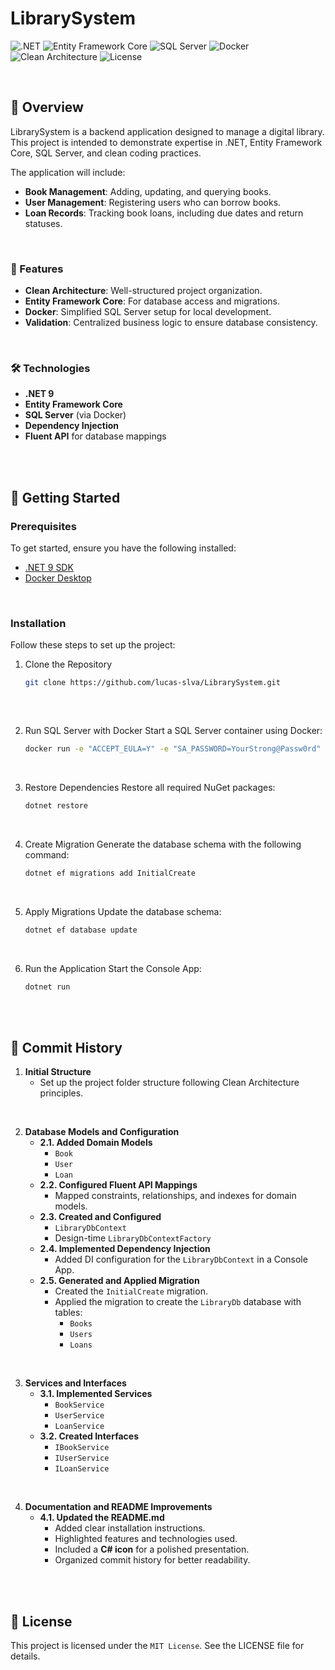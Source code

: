 <a id="readme-top"></a>
# LibrarySystem
![.NET](https://img.shields.io/badge/.NET-9.0-blue?style=flat-square&logo=dotnet)
![Entity Framework Core](https://img.shields.io/badge/Entity%20Framework%20Core-9.0-00599C?style=flat-square&logo=nuget)
![SQL Server](https://img.shields.io/badge/SQL%20Server-Latest-red?style=flat-square&logo=microsoftsqlserver)
![Docker](https://img.shields.io/badge/Docker-Container-blue?style=flat-square&logo=docker)
![Clean Architecture](https://img.shields.io/badge/Clean%20Architecture-Pattern-brightgreen?style=flat-square)
![License](https://img.shields.io/github/license/lucas-slva/LibrarySystem?style=flat-square)

&nbsp;

## 📖 Overview
LibrarySystem is a backend application designed to manage a digital library. This project is intended to demonstrate expertise in .NET, Entity Framework Core, SQL Server, and clean coding practices.

The application will include:
* **Book Management**: Adding, updating, and querying books.
* **User Management**: Registering users who can borrow books.
* **Loan Records**: Tracking book loans, including due dates and return statuses.

&nbsp;

### 🚀 Features

- **Clean Architecture**: Well-structured project organization.
- **Entity Framework Core**: For database access and migrations.
- **Docker**: Simplified SQL Server setup for local development.
- **Validation**: Centralized business logic to ensure database consistency.

&nbsp;

### 🛠️ Technologies

- **.NET 9**
- **Entity Framework Core**
- **SQL Server** (via Docker)
- **Dependency Injection**
- **Fluent API** for database mappings

<br><br>

## 🏁 Getting Started

### Prerequisites
To get started, ensure you have the following installed:

- [.NET 9 SDK](https://dotnet.microsoft.com/)
- [Docker Desktop](https://www.docker.com/products/docker-desktop)

&nbsp;

### Installation

Follow these steps to set up the project:

1. Clone the Repository
   ```bash
   git clone https://github.com/lucas-slva/LibrarySystem.git
  
&nbsp;

2. Run SQL Server with Docker Start a SQL Server container using Docker:
   ```bash
   docker run -e "ACCEPT_EULA=Y" -e "SA_PASSWORD=YourStrong@Passw0rd" -p 1433:1433 --name sqlserver -d mcr.microsoft.com/mssql/server:2022-latest

&nbsp;

3. Restore Dependencies Restore all required NuGet packages:
   ```bash
   dotnet restore

&nbsp;

4. Create Migration Generate the database schema with the following command:
   ```bash
   dotnet ef migrations add InitialCreate

&nbsp;

5. Apply Migrations Update the database schema:
   ```bash
   dotnet ef database update

&nbsp;

6. Run the Application Start the Console App:
   ```bash
   dotnet run

<br><br>

## 📜 Commit History

1. **Initial Structure**
   - Set up the project folder structure following Clean Architecture principles.

&nbsp;

2. **Database Models and Configuration**
   - **2.1. Added Domain Models**
     - `Book`
     - `User`
     - `Loan`
   - **2.2. Configured Fluent API Mappings**
     - Mapped constraints, relationships, and indexes for domain models.
   - **2.3. Created and Configured**
     - `LibraryDbContext`
     - Design-time `LibraryDbContextFactory`
   - **2.4. Implemented Dependency Injection**
     - Added DI configuration for the `LibraryDbContext` in a Console App.
   - **2.5. Generated and Applied Migration**
     - Created the `InitialCreate` migration.
     - Applied the migration to create the `LibraryDb` database with tables:
       - `Books`
       - `Users`
       - `Loans`
    
&nbsp;

3. **Services and Interfaces**
   - **3.1. Implemented Services**
     - `BookService`
     - `UserService`
     - `LoanService`
   - **3.2. Created Interfaces**
     - `IBookService`
     - `IUserService`
     - `ILoanService`

&nbsp;

4. **Documentation and README Improvements**
   - **4.1. Updated the README.md**
     - Added clear installation instructions.
     - Highlighted features and technologies used.
     - Included a **C# icon** for a polished presentation.
     - Organized commit history for better readability.

<br><br>

## 📜 License
This project is licensed under the `MIT License`. See the LICENSE file for details.
